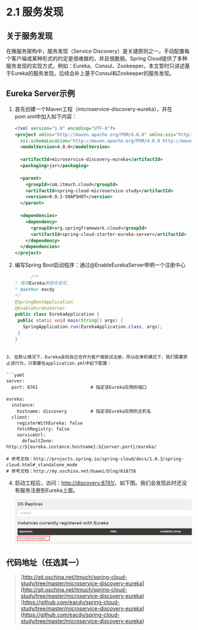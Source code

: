 # 2.1 服务发现

## 关于服务发现

在微服务架构中，服务发现（Service Discovery）是关键原则之一。手动配置每个客户端或某种形式的约定是很难做的，并且很脆弱。Spring Cloud提供了多种服务发现的实现方式，例如：Eureka、Consul、Zookeeper。本文暂时只讲述基于Eureka的服务发现。后续会补上基于Consul和Zookeeper的服务发现。




## Eureka Server示例

1.  首先创建一个Maven工程（microservice-discovery-eureka），并在pom.xml中加入如下内容：

    ```xml
    <?xml version="1.0" encoding="UTF-8"?>
    <project xmlns="http://maven.apache.org/POM/4.0.0" xmlns:xsi="http://www.w3.org/2001/XMLSchema-instance"
      xsi:schemaLocation="http://maven.apache.org/POM/4.0.0 http://maven.apache.org/xsd/maven-4.0.0.xsd">
      <modelVersion>4.0.0</modelVersion>

      <artifactId>microservice-discovery-eureka</artifactId>
      <packaging>jar</packaging>

      <parent>
        <groupId>com.itmuch.cloud</groupId>
        <artifactId>spring-cloud-microservice-study</artifactId>
        <version>0.0.1-SNAPSHOT</version>
      </parent>

      <dependencies>
        <dependency>
          <groupId>org.springframework.cloud</groupId>
          <artifactId>spring-cloud-starter-eureka-server</artifactId>
        </dependency>
      </dependencies>
    </project>
    ```

2.  编写Spring Boot启动程序：通过@EnableEurekaServer申明一个注册中心

    ```java
          /**
    * 使用Eureka做服务发现.
    * @author eacdy
    */
    @SpringBootApplication
    @EnableEurekaServer
    public class EurekaApplication {
     public static void main(String[] args) {
       SpringApplication.run(EurekaApplication.class, args);
     }
    }
    ```
   ```

3. 在默认情况下，Eureka会将自己也作为客户端尝试注册，所以在单机模式下，我们需要禁止该行为，只需要在application.yml中如下配置：

   ```yaml
   server:
     port: 8761                    # 指定该Eureka实例的端口

   eureka:
     instance:
       hostname: discovery         # 指定该Eureka实例的主机名
     client:
       registerWithEureka: false
       fetchRegistry: false
       serviceUrl:
         defaultZone: http://${eureka.instance.hostname}:${server.port}/eureka/

   # 参考文档：http://projects.spring.io/spring-cloud/docs/1.0.3/spring-cloud.html#_standalone_mode
   # 参考文档：http://my.oschina.net/buwei/blog/618756
   ```

4. 启动工程后，访问：[http://discovery:8761/](http://discovery:8761/)，如下图。我们会发现此时还没有服务注册到Eureka上面。

   ![Eureka启动界面](images/eureka-no-instances.png)





## 代码地址（任选其一）

> [http://git.oschina.net/itmuch/spring-cloud-study/tree/master/microservice-discovery-eureka](http://git.oschina.net/itmuch/spring-cloud-study/tree/master/microservice-discovery-eureka)
> [https://github.com/eacdy/spring-cloud-study/tree/master/microservice-discovery-eureka](https://github.com/eacdy/spring-cloud-study/tree/master/microservice-discovery-eureka)

